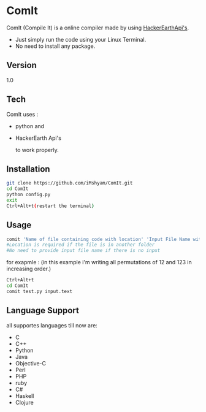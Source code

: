 ComIt
=========

ComIt (Compile It) is a online compiler made by using [HackerEarthApi's].

  - Just simply run the code using your Linux Terminal.
  - No need to install any package.



Version
----

1.0

Tech
-----------

ComIt uses :

* python and
* HackerEarth Api's

    to work properly.

Installation
--------------

```sh
git clone https://github.com/iMshyam/ComIt.git
cd ComIt
python config.py
exit
Ctrl+Alt+t(restart the terminal)
```


Usage
----

```sh
comit 'Name of file containing code with location' 'Input File Name with location'
#Location is required if the file is in another folder
#No need to provide input file name if there is no input
```
for exapmle :
(in this example i'm writing all permutations of 12 and 123 in increasing order.) 
```sh
Ctrl+Alt+t
cd ComIt
comit test.py input.text
```
Language Support
------
all supportes languages till now are:

* C
* C++
* Python
* Java 
* Objective-C 
* Perl 
* PHP 
* ruby
* C#
* Haskell 
* Clojure



[HackerEarthApi's]:http://developer.hackerearth.com/
